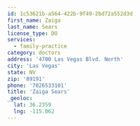 ```yaml
---
id: 1c53621b-a564-422b-9f49-2bd72a552d3d
first_name: Zaiga
last_name: Sears
license_type: DO
services:
  - family-practice
category: doctors
address: '4700 Las Vegas Blvd. North'
city: 'Las Vegas'
state: NV
zip: '89191'
phone: '7026533101'
title: 'Zaiga Sears'
_geoloc:
  lat: 36.2359
  lng: -115.062
---
```

